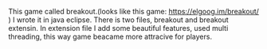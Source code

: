 This game called breakout.(looks like this game: https://elgoog.im/breakout/ )  I wrote it in java eclipse. There is two files, breakout and breakout extensin. In extension file I add some beautiful features, used multi threading, this way game beacame more attracive for players.
